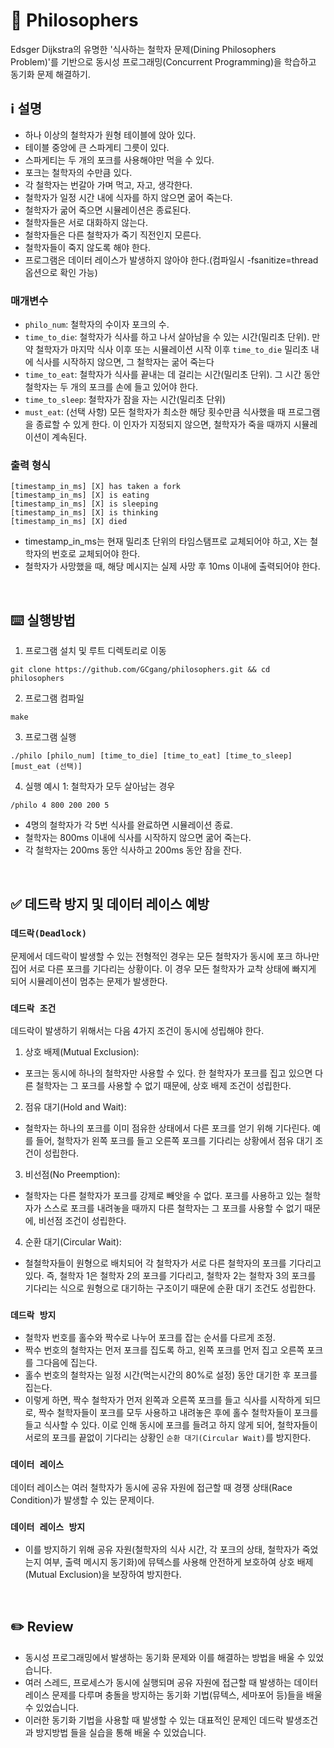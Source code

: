 # 🍝 Philosophers

Edsger Dijkstra의 유명한 '식사하는 철학자 문제(Dining Philosophers Problem)'를 기반으로 동시성 프로그래밍(Concurrent Programming)을 학습하고 동기화 문제 해결하기.

## ℹ️ 설명

- 하나 이상의 철학자가 원형 테이블에 앉아 있다.
- 테이블 중앙에 큰 스파게티 그릇이 있다.
- 스파게티는 두 개의 포크를 사용해야만 먹을 수 있다.
- 포크는 철학자의 수만큼 있다.
- 각 철학자는 번갈아 가며 먹고, 자고, 생각한다.
- 철학자가 일정 시간 내에 식자를 하지 않으면 굶어 죽는다.
- 철학자가 굶어 죽으면 시뮬레이션은 종료된다.
- 철학자들은 서로 대화하지 않는다.
- 철학자들은 다른 철학자가 죽기 직전인지 모른다.
- 철학자들이 죽지 않도록 해야 한다.
- 프로그램은 데이터 레이스가 발생하지 않아야 한다.(컴파일시 -fsanitize=thread 옵션으로 확인 가능)

### 매개변수

- `philo_num`: 철학자의 수이자 포크의 수.
- `time_to_die`: 철학자가 식사를 하고 나서 살아남을 수 있는 시간(밀리초 단위). 만약 철학자가 마지막 식사 이후 또는 시뮬레이션 시작 이후 `time_to_die` 밀리초 내에 식사를 시작하지 않으면, 그 철학자는 굶어 죽는다
- `time_to_eat`: 철학자가 식사를 끝내는 데 걸리는 시간(밀리초 단위). 그 시간 동안 철학자는 두 개의 포크를 손에 들고 있어야 한다.
- `time_to_sleep`: 철학자가 잠을 자는 시간(밀리초 단위)
- `must_eat`: (선택 사항) 모든 철학자가 최소한 해당 횟수만큼 식사했을 때 프로그램을 종료할 수 있게 한다. 이 인자가 지정되지 않으면, 철학자가 죽을 때까지 시뮬레이션이 계속된다.

### 출력 형식

```shell
[timestamp_in_ms] [X] has taken a fork
[timestamp_in_ms] [X] is eating
[timestamp_in_ms] [X] is sleeping
[timestamp_in_ms] [X] is thinking
[timestamp_in_ms] [X] died
```

- timestamp_in_ms는 현재 밀리초 단위의 타임스탬프로 교체되어야 하고, X는 철학자의 번호로 교체되어야 한다.
- 철학자가 사망했을 때, 해당 메시지는 실제 사망 후 10ms 이내에 출력되어야 한다.

<br>

## ⌨️ 실행방법

1. 프로그램 설치 및 루트 디렉토리로 이동

```shell
git clone https://github.com/GCgang/philosophers.git && cd philosophers

```

2. 프로그램 컴파일

```shell
make
```

3. 프로그램 실행

```shell
./philo [philo_num] [time_to_die] [time_to_eat] [time_to_sleep] [must_eat (선택)]
```

4. 실행 예시 1: 철학자가 모두 살아남는 경우

```shell
/philo 4 800 200 200 5
```

- 4명의 철학자가 각 5번 식사를 완료하면 시뮬레이션 종료.
- 철학자는 800ms 이내에 식사를 시작하지 않으면 굶어 죽는다.
- 각 철학자는 200ms 동안 식사하고 200ms 동안 잠을 잔다.

<br>

## ✅ 데드락 방지 및 데이터 레이스 예방

### `데드락(Deadlock)`

문제에서 데드락이 발생할 수 있는 전형적인 경우는 모든 철학자가 동시에 포크 하나만 집어 서로 다른 포크를 기다리는 상황이다. 이 경우 모든 철학자가 교착 상태에 빠지게 되어 시뮬레이션이 멈추는 문제가 발생한다.

### `데드락 조건`

데드락이 발생하기 위해서는 다음 4가지 조건이 동시에 성립해야 한다.

1. 상호 배제(Mutual Exclusion):

- 포크는 동시에 하나의 철학자만 사용할 수 있다. 한 철학자가 포크를 집고 있으면 다른 철학자는 그 포크를 사용할 수 없기 때문에, 상호 배제 조건이 성립한다.

2. 점유 대기(Hold and Wait):

- 철학자는 하나의 포크를 이미 점유한 상태에서 다른 포크를 얻기 위해 기다린다. 예를 들어, 철학자가 왼쪽 포크를 들고 오른쪽 포크를 기다리는 상황에서 점유 대기 조건이 성립한다.

3. 비선점(No Preemption):

- 철학자는 다른 철학자가 포크를 강제로 빼앗을 수 없다. 포크를 사용하고 있는 철학자가 스스로 포크를 내려놓을 때까지 다른 철학자는 그 포크를 사용할 수 없기 때문에, 비선점 조건이 성립한다.

4. 순환 대기(Circular Wait):

- 철철학자들이 원형으로 배치되어 각 철학자가 서로 다른 철학자의 포크를 기다리고 있다. 즉, 철학자 1은 철학자 2의 포크를 기다리고, 철학자 2는 철학자 3의 포크를 기다리는 식으로 원형으로 대기하는 구조이기 때문에 순환 대기 조건도 성립한다.

### `데드락 방지`

- 철학자 번호를 홀수와 짝수로 나누어 포크를 잡는 순서를 다르게 조정.
- 짝수 번호의 철학자는 먼저 포크를 집도록 하고, 왼쪽 포크를 먼저 집고 오른쪽 포크를 그다음에 집는다.
- 홀수 번호의 철학자는 일정 시간(먹는시간의 80%로 설정) 동안 대기한 후 포크를 집는다.
- 이렇게 하면, 짝수 철학자가 먼저 왼쪽과 오른쪽 포크를 들고 식사를 시작하게 되므로, 짝수 철학자들이 포크를 모두 사용하고 내려놓은 후에 홀수 철학자들이 포크를 들고 식사할 수 있다. 이로 인해 동시에 포크를 들려고 하지 않게 되어, 철학자들이 서로의 포크를 끝없이 기다리는 상황인 `순환 대기(Circular Wait)`를 방지한다.

### `데이터 레이스`

데이터 레이스는 여러 철학자가 동시에 공유 자원에 접근할 때 경쟁 상태(Race Condition)가 발생할 수 있는 문제이다.

### `데이터 레이스 방지`

- 이를 방지하기 위해 공유 자원(철학자의 식사 시간, 각 포크의 상태, 철학자가 죽었는지 여부, 출력 메시지 동기화)에 뮤텍스를 사용해 안전하게 보호하여 상호 배제(Mutual Exclusion)을 보장하여 방지한다.

<br>

## ✏️ Review

- 동시성 프로그래밍에서 발생하는 동기화 문제와 이를 해결하는 방법을 배울 수 있었습니다.
- 여러 스레드, 프로세스가 동시에 실행되며 공유 자원에 접근할 때 발생하는 데이터 레이스 문제를 다루며 충돌을 방지하는 동기화 기법(뮤텍스, 세마포어 등)들을 배울 수 있었습니다.
- 이러한 동기화 기법을 사용할 때 발생할 수 있는 대표적인 문제인 데드락 발생조건과 방지방법 들을 실습을 통해 배울 수 있었습니다.
